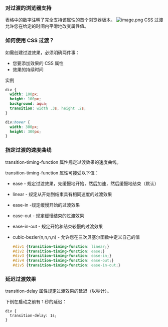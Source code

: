 ### 对过渡的浏览器支持

表格中的数字注明了完全支持该属性的首个浏览器版本。
![image.png](https://note.youdao.com/yws/public/resource/c99ad8ee8977e056429a6768b07877cb/WEB998c28b0c3a66578b0bf0cb93f3ee811/WEBRESOURCE12c08b35243363422d1da581b9bfd966?ynotemdtimestamp=1656685941051)
CSS 过渡允许您在给定的时间内平滑地改变属性值。

### 如何使用 CSS 过渡？

如需创建过渡效果，必须明确两件事：

- 您要添加效果的 CSS 属性
- 效果的持续时间

实例

```css
div {
  width: 100px;
  height: 100px;
  background: aqua;
  transition: width .3s, height .2s;
}

div:hover {
  width: 300px;
  height: 300px;
}
```

### 指定过渡的速度曲线

transition-timing-function 属性规定过渡效果的速度曲线。

transition-timing-function 属性可接受以下值：

- ease - 规定过渡效果，先缓慢地开始，然后加速，然后缓慢地结束（默认）
- linear - 规定从开始到结束具有相同速度的过渡效果
- ease-in -规定缓慢开始的过渡效果
- ease-out - 规定缓慢结束的过渡效果
- ease-in-out - 规定开始和结束较慢的过渡效果
- cubic-bezier(n,n,n,n) - 允许您在三次贝塞尔函数中定义自己的值
  
  ```css
  #div1 {transition-timing-function: linear;}
  #div2 {transition-timing-function: ease;}
  #div3 {transition-timing-function: ease-in;}
  #div4 {transition-timing-function: ease-out;}
  #div5 {transition-timing-function: ease-in-out;}
  ```

### 延迟过渡效果

transition-delay 属性规定过渡效果的延迟（以秒计）。

下例在启动之前有 1 秒的延迟：

```
div {
  transition-delay: 1s;
}
```

